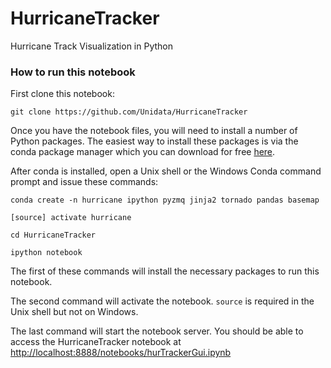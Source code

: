 HurricaneTracker
================

Hurricane Track Visualization in Python

### How to run this notebook

First clone this notebook:

```
git clone https://github.com/Unidata/HurricaneTracker
```

Once you have the notebook files, you will need to install a number of Python packages. The easiest way to install these packages is via the conda package manager which you can download for free [here](https://store.continuum.io/cshop/anaconda/).

After conda is installed, open a Unix shell or the Windows Conda command prompt and issue these commands:

```
conda create -n hurricane ipython pyzmq jinja2 tornado pandas basemap

[source] activate hurricane

cd HurricaneTracker

ipython notebook
```

The first of these commands will install the necessary packages to run this notebook. 

The second command will activate the notebook. `source` is required in the Unix shell but not on Windows.

The last command will start the notebook server. You should be able to access the HurricaneTracker notebook at [http://localhost:8888/notebooks/hurTrackerGui.ipynb](http://localhost:8888/notebooks/hurTrackerGui.ipynb#)